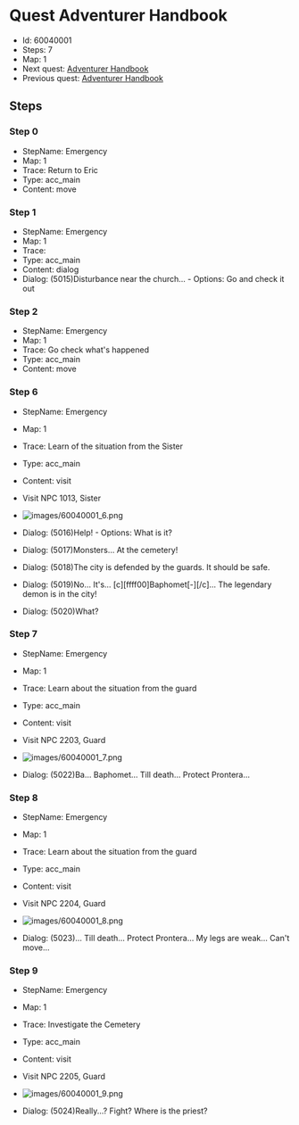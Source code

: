 # Quest Adventurer Handbook

- Id: 60040001
- Steps: 7
- Map: 1
- Next quest: [Adventurer Handbook](60040002.md)
- Previous quest: [Adventurer Handbook](60030002.md)

## Steps

### Step 0
- StepName:  Emergency
- Map:  1
- Trace:  Return to Eric
- Type:  acc_main
- Content:  move


### Step 1
- StepName:  Emergency
- Map:  1
- Trace:  
- Type:  acc_main
- Content:  dialog
- Dialog: (5015)Disturbance near the church… - Options: Go and check it out


### Step 2
- StepName:  Emergency
- Map:  1
- Trace:  Go check what's happened
- Type:  acc_main
- Content:  move


### Step 6
- StepName:  Emergency
- Map:  1
- Trace:  Learn of the situation from the Sister
- Type:  acc_main
- Content:  visit
- Visit NPC 1013, Sister

- ![images/60040001_6.png](images/60040001_6.png)
- Dialog: (5016)Help! - Options: What is it?
- Dialog: (5017)Monsters… At the cemetery!
- Dialog: (5018)The city is defended by the guards. It should be safe.
- Dialog: (5019)No… It's… [c][ffff00]Baphomet[-][/c]… The legendary demon is in the city!
- Dialog: (5020)What?


### Step 7
- StepName:  Emergency
- Map:  1
- Trace:  Learn about the situation from the guard
- Type:  acc_main
- Content:  visit
- Visit NPC 2203, Guard

- ![images/60040001_7.png](images/60040001_7.png)
- Dialog: (5022)Ba… Baphomet… Till death… Protect Prontera… 


### Step 8
- StepName:  Emergency
- Map:  1
- Trace:  Learn about the situation from the guard
- Type:  acc_main
- Content:  visit
- Visit NPC 2204, Guard

- ![images/60040001_8.png](images/60040001_8.png)
- Dialog: (5023)… Till death… Protect Prontera… My legs are weak… Can't move… 


### Step 9
- StepName:  Emergency
- Map:  1
- Trace:  Investigate the Cemetery
- Type:  acc_main
- Content:  visit
- Visit NPC 2205, Guard

- ![images/60040001_9.png](images/60040001_9.png)
- Dialog: (5024)Really...? Fight? Where is the priest?



